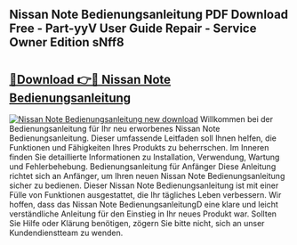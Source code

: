 ## Nissan Note Bedienungsanleitung PDF Download Free - Part-yyV User Guide Repair - Service Owner Edition sNff8

# <h2><a href="http://df66cz.blite.top/?on=Nissan+Note+Bedienungsanleitung">🔗Download 👉🔴 Nissan Note Bedienungsanleitung</a></h2>

[![Nissan Note Bedienungsanleitung new download](https://i.imgur.com/lujVjoI.png)](http://df66cz.blite.top/?on=Nissan+Note+Bedienungsanleitung)
Willkommen bei der Bedienungsanleitung für Ihr neu erworbenes Nissan Note Bedienungsanleitung. Dieser umfassende Leitfaden soll Ihnen helfen, die Funktionen und Fähigkeiten Ihres Produkts zu beherrschen. Im Inneren finden Sie detaillierte Informationen zu Installation, Verwendung, Wartung und Fehlerbehebung. Bedienungsanleitung für Anfänger Diese Anleitung richtet sich an Anfänger, um Ihren neuen Nissan Note Bedienungsanleitung sicher zu bedienen. Dieser Nissan Note Bedienungsanleitung ist mit einer Fülle von Funktionen ausgestattet, die Ihr tägliches Leben verbessern. Wir hoffen, dass das Nissan Note BedienungsanleitungD eine klare und leicht verständliche Anleitung für den Einstieg in Ihr neues Produkt war. Sollten Sie Hilfe oder Klärung benötigen, zögern Sie bitte nicht, sich an unser Kundendienstteam zu wenden.
